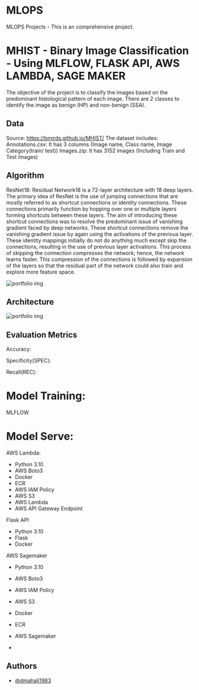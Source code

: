 # MLOPS
MLOPS Projects - This is an comprehensive project.

#  MHIST - Binary Image Classification - Using MLFLOW, FLASK API, AWS LAMBDA, SAGE MAKER
The objective of the project is to classify the images based on the predominant histological pattern of each image. There are 2 classes to identify the image as benign (HP) and non-benign (SSA).

## Data
Source: https://bmirds.github.io/MHIST/
The dataset includes:
Annotations.csv: It has 3 columns (Image name, Class name, Image Category(train/ test))
Images.zip: It has 3152 images (Including Train and Test Images)

## Algorithm

ResNet18: Residual Network18 is a 72-layer architecture with 18 deep layers.
The primary idea of ResNet is the use of jumping connections that are mostly referred to as shortcut connections or identity connections. These connections primarily function by hopping over one or multiple layers forming shortcuts between these layers. The aim of introducing these shortcut connections was to resolve the predominant issue of vanishing gradient faced by deep networks. These shortcut connections remove the vanishing gradient issue by again using the activations of the previous layer. These identity mappings initially do not do anything much except skip the connections, resulting in the use of previous layer activations. This process of skipping the connection compresses the network; hence, the network learns faster. This compression of the connections is followed by expansion of the layers so that the residual part of the network could also train and explore more feature space.

<img src="images/NLP.png" alt="portfolio img">


## Architecture

<img src="images/NLP.png" alt="portfolio img">


## Evaluation Metrics
  Accuracy:
 
 
  Specificity(SPEC):

 
  Recall(REC):


 
# Model Training:
  MLFLOW

# Model Serve:

 AWS Lambda:
 - Python 3.10
 - AWS Boto3
 - Docker
 - ECR
 - AWS IAM Policy
 - AWS S3
 - AWS Lambda
 - AWS API Gateway Endpoint

  Flask API
  - Python 3.10
  - Flask
  - Docker

  AWS Sagemaker
 - Python 3.10
 - AWS Boto3
 - AWS IAM Policy
 - AWS S3
 - Docker
 - ECR
 - AWS Sagemaker


-
## Authors

- [@dmahali1983](https://github.com/dmahali1983)
